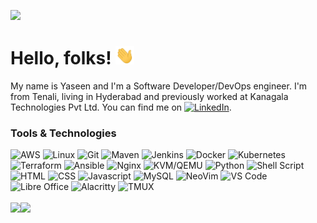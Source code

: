 [![](https://raw.githubusercontent.com/yaseensec/yaseensec/master/profile.gif)](https://www.yaseenins.com/)

# Hello, folks! <img src="https://raw.githubusercontent.com/yaseensec/yaseensec/master/wave.gif" width="30px">

My name is Yaseen and I'm a Software Developer/DevOps engineer. I'm from Tenali, living in Hyderabad and previously worked at Kanagala Technologies Pvt Ltd. You can find me on [![LinkedIn](https://img.shields.io/badge/-linkedin-000?logo=linkedin&logoColor=F90)](https://www.linkedin.com/in/yaseenins/).

### Tools & Technologies

![AWS](https://img.shields.io/badge/-AWS-000?&logo=Amazon-AWS&logoColor=F90)
![Linux](https://img.shields.io/badge/-Linux-000?&logo=Linux)
![Git](https://img.shields.io/badge/-Git-000?&logo=Git&logoColor=F90)
![Maven](https://img.shields.io/badge/-Maven-000?&logo=Apache-Maven&logoColor=F90)
![Jenkins](https://img.shields.io/badge/-Jenkins-000?&logo=Jenkins&logoColor=F90)
![Docker](https://img.shields.io/badge/-Docker-000?&logo=Docker&logoColor=F90)
![Kubernetes](https://img.shields.io/badge/-Kubernetes-000?&logo=Kubernetes&logoColor=F90)
![Terraform](https://img.shields.io/badge/-Terraform-000?&logo=Terraform&logoColor=F90)
![Ansible](https://img.shields.io/badge/-Ansible-000?&logo=Ansible&logoColor=F90)
![Nginx](https://img.shields.io/badge/-Nginx-000?&logo=nginx&logoColor=F90)
![KVM/QEMU](https://img.shields.io/badge/-KVM/QEMU-000?&logo=qemu&logoColor=F90)
![Python](https://img.shields.io/badge/-Python-000?&logo=python&logoColor=F90)
![Shell Script](https://img.shields.io/badge/-Shell_Script-000?&logo=gnu-bash&logoColor=F90)
![HTML](https://img.shields.io/badge/HTML5-000?&logo=html5&logoColor=F90)
![CSS](https://img.shields.io/badge/CSS3-000?&logo=css3&logoColor=F90)
![Javascript](https://img.shields.io/badge/-JavaScript-000?&logo=javascript&logoColor=F90)
![MySQL](https://img.shields.io/badge/-MySQL-000?&logo=mysql&logoColor=F90)
![NeoVim](https://img.shields.io/badge/-NeoVim-000?&logo=neovim&logoColor=F90)
![VS Code](https://img.shields.io/badge/-Visual_Studio_Code-000?&logo=visual%20studio%20code&logoColor=F90)
![Libre Office](https://img.shields.io/badge/-LibreOffice-000?&logo=LibreOffice&logoColor=F90)
![Alacritty](https://img.shields.io/badge/-Alacritty-000?&logo=alacritty&logoColor=F90)
![TMUX](https://img.shields.io/badge/-Tmux-000?&logo=tmux&logoColor=F90)


<a href="https://www.yaseenins.com/"><img align="center" src="https://gitstats.yaseenins.com/api?username=yaseensec&hide_title=true&hide_border=true&show_icons=true&hide=contribs&include_all_commits=true&line_height=24&count_private=true&text_color=000&icon_color=000&bg_color=0,ea6161,ffc64d,fffc4d,52fa5a&theme=graywhite" /><img align="center" src="https://gitstats.yaseenins.com/api/top-langs/?username=yaseensec&hide_title=true&hide_border=true&layout=compact&langs_count=6&exclude_repo=comp426,Redventures-Movie-Quotes&text_color=000&icon_color=fff&bg_color=0,52fa5a,4dfcff,c64dff&theme=graywhite" /></a>

